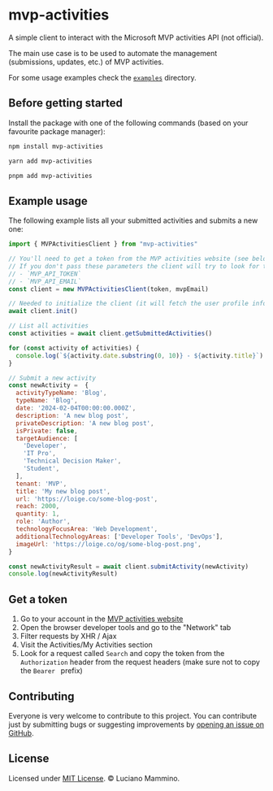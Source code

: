 # mvp-activities

A simple client to interact with the Microsoft MVP activities API (not official).

The main use case is to be used to automate the management (submissions, updates, etc.) of MVP activities.

For some usage examples check the [`examples`](/examples) directory.


## Before getting started

Install the package with one of the following commands (based on your favourite package manager):

```bash
npm install mvp-activities
```

```bash
yarn add mvp-activities
```

```bash
pnpm add mvp-activities
```


## Example usage

The following example lists all your submitted activities and submits a new one:

```javascript
import { MVPActivitiesClient } from "mvp-activities"

// You'll need to get a token from the MVP activities website (see below) and your MVP email
// If you don't pass these parameters the client will try to look for them in the following environment variables:
// - `MVP_API_TOKEN`
// - `MVP_API_EMAIL`
const client = new MVPActivitiesClient(token, mvpEmail)

// Needed to initialize the client (it will fetch the user profile information needed for other requests)
await client.init()

// List all activities
const activities = await client.getSubmittedActivities()

for (const activity of activities) {
  console.log(`${activity.date.substring(0, 10)} - ${activity.title}`)
}

// Submit a new activity
const newActivity =  {
  activityTypeName: 'Blog',
  typeName: 'Blog',
  date: '2024-02-04T00:00:00.000Z',
  description: 'A new blog post',
  privateDescription: 'A new blog post',
  isPrivate: false,
  targetAudience: [
    'Developer',
    'IT Pro',
    'Technical Decision Maker',
    'Student',
  ],
  tenant: 'MVP',
  title: 'My new blog post',
  url: 'https://loige.co/some-blog-post',
  reach: 2000,
  quantity: 1,
  role: 'Author',
  technologyFocusArea: 'Web Development',
  additionalTechnologyAreas: ['Developer Tools', 'DevOps'],
  imageUrl: 'https://loige.co/og/some-blog-post.png',
}

const newActivityResult = await client.submitActivity(newActivity)
console.log(newActivityResult)
```

## Get a token

1. Go to your account in the [MVP activities website](https://mvp.microsoft.com/en-US/account/)
2. Open the browser developer tools and go to the "Network" tab
3. Filter requests by XHR / Ajax
4. Visit the Activities/My Activities section
5. Look for a request called `Search` and copy the token from the `Authorization` header from the request headers (make sure not to copy the `Bearer ` prefix)


## Contributing

Everyone is very welcome to contribute to this project.
You can contribute just by submitting bugs or suggesting improvements by
[opening an issue on GitHub](https://github.com/lmammino/mvp-activities/issues).


## License

Licensed under [MIT License](LICENSE). © Luciano Mammino.